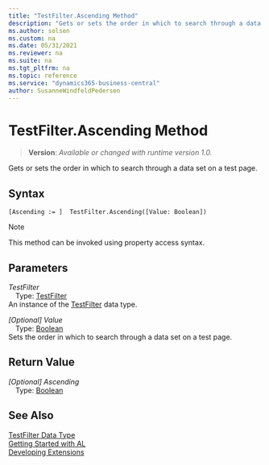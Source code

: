 ```yaml
---
title: "TestFilter.Ascending Method"
description: "Gets or sets the order in which to search through a data set on a test page."
ms.author: solsen
ms.custom: na
ms.date: 05/31/2021
ms.reviewer: na
ms.suite: na
ms.tgt_pltfrm: na
ms.topic: reference
ms.service: "dynamics365-business-central"
author: SusanneWindfeldPedersen
---
```

[//]: # (START>DO_NOT_EDIT)
[//]: # (IMPORTANT:Do not edit any of the content between here and the END>DO_NOT_EDIT.)
[//]: # (Any modifications should be made in the .xml files in the ModernDev repo.)
# TestFilter.Ascending Method
> **Version**: _Available or changed with runtime version 1.0._

Gets or sets the order in which to search through a data set on a test page.


## Syntax
```
[Ascending := ]  TestFilter.Ascending([Value: Boolean])
```
> [!NOTE]
> This method can be invoked using property access syntax.
## Parameters
*TestFilter*  
&emsp;Type: [TestFilter](testfilter-data-type.md)  
An instance of the [TestFilter](testfilter-data-type.md) data type.  

*[Optional] Value*  
&emsp;Type: [Boolean](../boolean/boolean-data-type.md)  
Sets the order in which to search through a data set on a test page.  


## Return Value
*[Optional] Ascending*  
&emsp;Type: [Boolean](../boolean/boolean-data-type.md)  



[//]: # (IMPORTANT: END>DO_NOT_EDIT)
## See Also
[TestFilter Data Type](testfilter-data-type.md)  
[Getting Started with AL](../../devenv-get-started.md)  
[Developing Extensions](../../devenv-dev-overview.md)